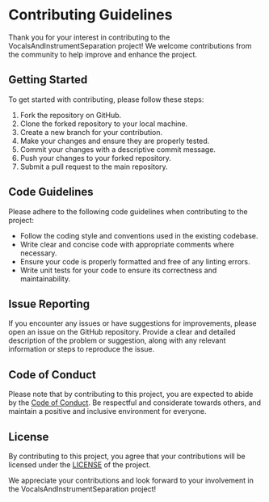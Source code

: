 # Contributing Guidelines

Thank you for your interest in contributing to the VocalsAndInstrumentSeparation project! We welcome contributions from the community to help improve and enhance the project.

## Getting Started

To get started with contributing, please follow these steps:

1. Fork the repository on GitHub.
2. Clone the forked repository to your local machine.
3. Create a new branch for your contribution.
4. Make your changes and ensure they are properly tested.
5. Commit your changes with a descriptive commit message.
6. Push your changes to your forked repository.
7. Submit a pull request to the main repository.

## Code Guidelines

Please adhere to the following code guidelines when contributing to the project:

- Follow the coding style and conventions used in the existing codebase.
- Write clear and concise code with appropriate comments where necessary.
- Ensure your code is properly formatted and free of any linting errors.
- Write unit tests for your code to ensure its correctness and maintainability.

## Issue Reporting

If you encounter any issues or have suggestions for improvements, please open an issue on the GitHub repository. Provide a clear and detailed description of the problem or suggestion, along with any relevant information or steps to reproduce the issue.

## Code of Conduct

Please note that by contributing to this project, you are expected to abide by the [Code of Conduct](CODE_OF_CONDUCT.md). Be respectful and considerate towards others, and maintain a positive and inclusive environment for everyone.

## License

By contributing to this project, you agree that your contributions will be licensed under the [LICENSE](LICENSE) of the project.

We appreciate your contributions and look forward to your involvement in the VocalsAndInstrumentSeparation project!
